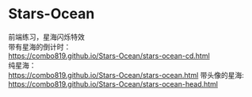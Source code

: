 # Stars-Ocean
前端练习，星海闪烁特效<br/>
带有星海的倒计时：<br/>
https://combo819.github.io/Stars-Ocean/stars-ocean-cd.html
<br/>
纯星海：<br/>
https://combo819.github.io/Stars-Ocean/stars-ocean.html
带头像的星海:<br/>
https://combo819.github.io/Stars-Ocean/stars-ocean-head.html
